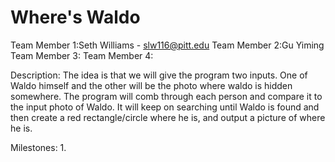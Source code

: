 # Where's Waldo

Team Member 1:Seth Williams - slw116@pitt.edu
Team Member 2:Gu Yiming
Team Member 3:
Team Member 4:

Description:
The idea is that we will give the program two inputs. One of Waldo himself and the other will be the photo where waldo is hidden somewhere. The program will comb through each person and compare it to the input photo of Waldo. It will keep on searching until Waldo is found and then create a red rectangle/circle where he is, and output a picture of where he is.

Milestones:
  1. 
